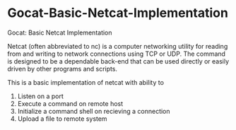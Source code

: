 # Gocat-Basic-Netcat-Implementation
Gocat: Basic Netcat Implementation

Netcat (often abbreviated to nc) is a computer networking utility for reading from and writing to network connections using TCP or UDP. The command is designed to be a dependable back-end that can be used directly or easily driven by other programs and scripts.

This is a basic implementation of netcat with ability to 
1. Listen on a port
2. Execute a command on remote host
3. Initialize a command shell on recieving a connection
4. Upload a file to remote system

